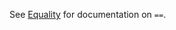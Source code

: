 See [Equality][Equality] for documentation on `==`.

[Equality]: https://github.com/jafingerhut/thalia/blob/master/doc/other-topics/equality.md
